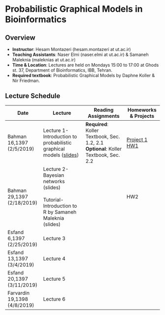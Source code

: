 # Probabilistic Graphical Models in Bioinformatics

## Overview
- **Instructor**: Hesam Montazeri (hesam.montazeri at ut.ac.ir)
- **Teaching Assistants**: Naser Elmi (naser.elmi at ut.ac.ir) & Samaneh Maleknia (maleknias at ut.ac.ir)
- **Time & Location**: Lectures are held on Mondays 15:00 to 17:00 at Ghods st. 37, Department of Bioinformatics, IBB, Tehran.
- **Required textbook**: Probabilistic Graphical Models by Daphne Koller & Nir Friedman.

## Lecture Schedule

Date | Lecture | Reading Assignments | Homeworks & Projects |
 ------------- | -------------------------- | ------------- | ------------- |
Bahman 16,1397<br>(2/5/2019) | Lecture 1- Introduction to probabilistic graphical models ([slides](lectures/01Introduction.pdf))  | **Required**: Koller Textbook, Sec. 1.2, 2.1 <br> **Optional**: Koller Textbook, Sec. 2.2 |[Project 1](projects/project1.pdf "Data Analysis Project #1: Learning Bayesian networks from gene expression data") <br> [HW1](homeworks/HW1.pdf "Problem set 1") |
Bahman 29,1397<br>(2/18/2019) | Lecture 2- Bayesian networks (slides) <br> <br> Tutorial- Introduction to R by Samaneh Maleknia (slides)|  | HW2 | 
Esfand 6,1397<br>(2/25/2019) | Lecture 3 |  |  | 
Esfand 13,1397<br>(3/4/2019) | Lecture 4 |  |  | 
Esfand 20,1397<br>(3/11/2019) | Lecture 5 |  |  | 
Farvardin 19,1398<br>(4/8/2019) | Lecture 6 |  |  | 
